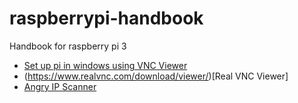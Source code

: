 # raspberrypi-handbook
Handbook for raspberry pi 3  
   - [Set up pi in windows using VNC Viewer](https://youtu.be/NUHRhNB67F4)
   - (https://www.realvnc.com/download/viewer/)[Real VNC Viewer]
   - [Angry IP Scanner](http://angryip.org/download/#windows)
